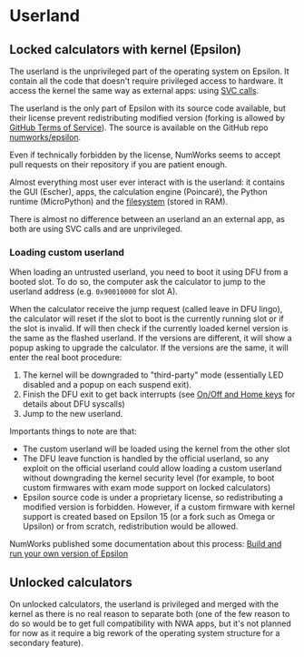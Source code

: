 # Userland

## Locked calculators with kernel (Epsilon)

The userland is the unprivileged part of the operating system on Epsilon. It
contain all the code that doesn't require privileged access to hardware. It
access the kernel the same way as external apps: using
[SVC calls](../apps/syscalls.md#manual-syscalls).

The userland is the only part of Epsilon with its source code available, but
their license prevent redistributing modified version (forking is allowed by
[GitHub Terms of Service](https://docs.github.com/en/site-policy/github-terms/github-terms-of-service#5-license-grant-to-other-users)). The source is
available on the GitHub repo
[numworks/epsilon](https://github.com/numworks/epsilon).

Even if technically forbidden by the license, NumWorks seems to accept pull
requests on their repository if you are patient enough.

Almost everything most user ever interact with is the userland: it contains the
GUI (Escher), apps, the calculation engine (Poincaré), the Python runtime
(MicroPython) and the [filesystem](addresses-structures.md) (stored in RAM).
<!-- TODO: Link to storage in the page -->

There is almost no difference between an userland an an external app, as both
are using SVC calls and are unprivileged.

### Loading custom userland

When loading an untrusted userland, you need to boot it using DFU from a booted
slot. To do so, the computer ask the calculator to jump to the userland address
(e.g. `0x90010000` for slot A).

When the calculator receive the jump request (called leave in DFU lingo), the
calculator will reset if the slot to boot is the currently running slot or if
the slot is invalid. If will then check if the currently loaded kernel version
is the same as the flashed userland. If the versions are different, it will show
a popup asking to upgrade the calculator. If the versions are the same, it will
enter the real boot procedure:

1. The kernel will be downgraded to "third-party" mode (essentially LED disabled
   and a popup on each suspend exit).
2. Finish the DFU exit to get back interrupts (see
   [On/Off and Home keys](../apps/onoff-home.md) for details about DFU syscalls)
3. Jump to the new userland.

Importants things to note are that:

- The custom userland will be loaded using the kernel from the other slot
- The DFU leave function is handled by the official userland, so any exploit on
  the official userland could allow loading a custom userland without
  downgrading the kernel security level (for example, to boot custom firmwares
  with exam mode support on locked calculators)
- Epsilon source code is under a proprietary license, so redistributing a
  modified version is forbidden. However, if a custom firmware with kernel
  support is created based on Epsilon 15 (or a fork such as Omega or Upsilon) or
  from scratch, redistribution would be allowed.

NumWorks published some documentation about this process:
[Build and run your own version of Epsilon](https://www.numworks.com/engineering/software/build/)

## Unlocked calculators

On unlocked calculators, the userland is privileged and merged with the kernel
as there is no real reason to separate both (one of the few reason to do so
would be to get full compatibility with NWA apps, but it's not planned for now
as it require a big rework of the operating system structure for a secondary
feature).
